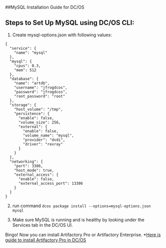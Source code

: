 ##MySQL Installation Guide for DC/OS

## Steps to Set Up MySQL using DC/OS CLI:

1. Create mysql-options.json with following values:
```
{
  "service": {
    "name": "mysql"
  },
  "mysql": {
    "cpus": 0.3,
    "mem": 512
  },
  "database": {
    "name": "artdb",
    "username": "jfrogdcos",
    "password": "jfrogdcos",
    "root_password": "root"
  },
  "storage": {
    "host_volume": "/tmp",
    "persistence": {
      "enable": false,
      "volume_size": 256,
      "external": {
        "enable": false,
        "volume_name": "mysql",
        "provider": "dvdi",
        "driver": "rexray"
      }
    }
  },
  "networking": {
    "port": 3306,
    "host_mode": true,
    "external_access": {
      "enable": false,
      "external_access_port": 13306
    }
  }
}
```

2. run command ```dcos package install --options=mysql-options.json mysql```

3. Make sure MySQL is running and is healthy by looking under the Services tab in the DC/OS UI.

Bingo! Now you can install Artifactory Pro or Artifactory Enterprise.
*[Here is guide to install Artifactory Pro in DC/OS](Artifactory-Pro.md)

